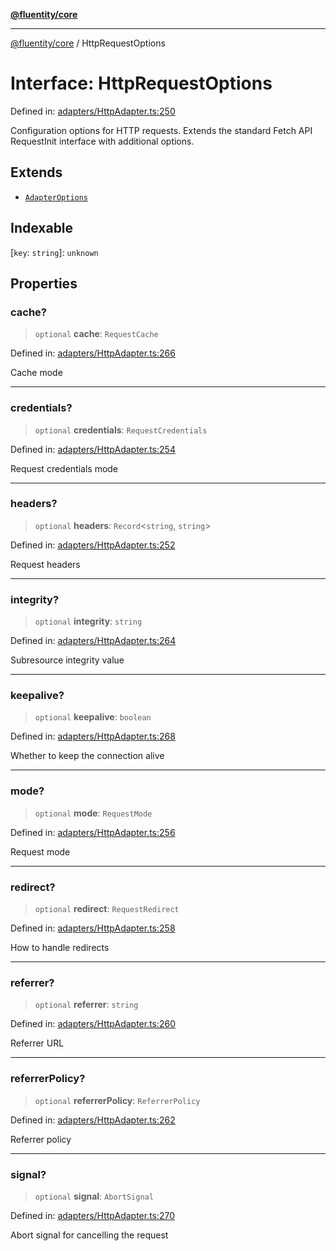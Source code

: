 [**@fluentity/core**](../README.md)

***

[@fluentity/core](../globals.md) / HttpRequestOptions

# Interface: HttpRequestOptions

Defined in: [adapters/HttpAdapter.ts:250](https://github.com/cedricpierre/fluentity-core/blob/b9e907b503f5d8cbc83b38cdb5626da057589278/src/adapters/HttpAdapter.ts#L250)

Configuration options for HTTP requests.
Extends the standard Fetch API RequestInit interface with additional options.

## Extends

- [`AdapterOptions`](AdapterOptions.md)

## Indexable

\[`key`: `string`\]: `unknown`

## Properties

### cache?

> `optional` **cache**: `RequestCache`

Defined in: [adapters/HttpAdapter.ts:266](https://github.com/cedricpierre/fluentity-core/blob/b9e907b503f5d8cbc83b38cdb5626da057589278/src/adapters/HttpAdapter.ts#L266)

Cache mode

***

### credentials?

> `optional` **credentials**: `RequestCredentials`

Defined in: [adapters/HttpAdapter.ts:254](https://github.com/cedricpierre/fluentity-core/blob/b9e907b503f5d8cbc83b38cdb5626da057589278/src/adapters/HttpAdapter.ts#L254)

Request credentials mode

***

### headers?

> `optional` **headers**: `Record`\<`string`, `string`\>

Defined in: [adapters/HttpAdapter.ts:252](https://github.com/cedricpierre/fluentity-core/blob/b9e907b503f5d8cbc83b38cdb5626da057589278/src/adapters/HttpAdapter.ts#L252)

Request headers

***

### integrity?

> `optional` **integrity**: `string`

Defined in: [adapters/HttpAdapter.ts:264](https://github.com/cedricpierre/fluentity-core/blob/b9e907b503f5d8cbc83b38cdb5626da057589278/src/adapters/HttpAdapter.ts#L264)

Subresource integrity value

***

### keepalive?

> `optional` **keepalive**: `boolean`

Defined in: [adapters/HttpAdapter.ts:268](https://github.com/cedricpierre/fluentity-core/blob/b9e907b503f5d8cbc83b38cdb5626da057589278/src/adapters/HttpAdapter.ts#L268)

Whether to keep the connection alive

***

### mode?

> `optional` **mode**: `RequestMode`

Defined in: [adapters/HttpAdapter.ts:256](https://github.com/cedricpierre/fluentity-core/blob/b9e907b503f5d8cbc83b38cdb5626da057589278/src/adapters/HttpAdapter.ts#L256)

Request mode

***

### redirect?

> `optional` **redirect**: `RequestRedirect`

Defined in: [adapters/HttpAdapter.ts:258](https://github.com/cedricpierre/fluentity-core/blob/b9e907b503f5d8cbc83b38cdb5626da057589278/src/adapters/HttpAdapter.ts#L258)

How to handle redirects

***

### referrer?

> `optional` **referrer**: `string`

Defined in: [adapters/HttpAdapter.ts:260](https://github.com/cedricpierre/fluentity-core/blob/b9e907b503f5d8cbc83b38cdb5626da057589278/src/adapters/HttpAdapter.ts#L260)

Referrer URL

***

### referrerPolicy?

> `optional` **referrerPolicy**: `ReferrerPolicy`

Defined in: [adapters/HttpAdapter.ts:262](https://github.com/cedricpierre/fluentity-core/blob/b9e907b503f5d8cbc83b38cdb5626da057589278/src/adapters/HttpAdapter.ts#L262)

Referrer policy

***

### signal?

> `optional` **signal**: `AbortSignal`

Defined in: [adapters/HttpAdapter.ts:270](https://github.com/cedricpierre/fluentity-core/blob/b9e907b503f5d8cbc83b38cdb5626da057589278/src/adapters/HttpAdapter.ts#L270)

Abort signal for cancelling the request

